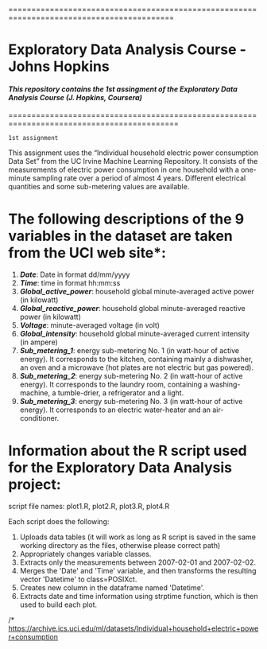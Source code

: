 ==========================================================================================
# Exploratory Data Analysis Course - Johns Hopkins

#### _This repository contains the 1st assingment of the Exploratory Data Analysis Course (J. Hopkins, Coursera)_ 
===========================================================================================

    1st assignment


This assignment uses the “Individual household electric power consumption Data Set” from the UC Irvine Machine Learning Repository. It consists of the measurements of electric power consumption in one household with a one-minute sampling rate over a period of almost 4 years. Different electrical quantities and some sub-metering values are available.

The following descriptions of the 9 variables in the dataset are taken from the UCI web site*:
=============================================================================================

1. **_Date_**: Date in format dd/mm/yyyy
2. **_Time_**: time in format hh:mm:ss
3. **_Global_active_power_**: household global minute-averaged active power (in kilowatt)
4. **_Global_reactive_power_**: household global minute-averaged reactive power (in kilowatt)
5. **_Voltage_**: minute-averaged voltage (in volt)
6. **_Global_intensity_**: household global minute-averaged current intensity (in ampere)
7. **_Sub_metering_1_**: energy sub-metering No. 1 (in watt-hour of active energy). It corresponds to the kitchen, containing mainly a dishwasher, an oven and a microwave (hot plates are not electric but gas powered).
8. **_Sub_metering_2_**: energy sub-metering No. 2 (in watt-hour of active energy). It corresponds to the laundry room, containing a washing-machine, a tumble-drier, a refrigerator and a light.
9. **_Sub_metering_3_**: energy sub-metering No. 3 (in watt-hour of active energy). It corresponds to an electric water-heater and an air-conditioner.


Information about the R script used for the Exploratory Data Analysis project:
==============================================================================

script file names: plot1.R, plot2.R, plot3.R, plot4.R 

Each script does the following:

1. Uploads data tables (it will work as long as R script is saved in the same working directory as the files, otherwise please correct path)
2. Appropriately changes variable classes. 
3. Extracts only the measurements between 2007-02-01 and 2007-02-02. 
4. Merges the 'Date' and 'Time' variable, and then transforms the resulting vector 'Datetime' to class=POSIXct.
5. Creates new column in the dataframe named 'Datetime'.
6. Extracts date and time information using strptime function, which is then used to build each plot.

/* https://archive.ics.uci.edu/ml/datasets/Individual+household+electric+power+consumption
